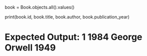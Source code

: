 <!-- Command: Retrieve and display all attributes of the book you just created.
Document in: retrieve.md
Expected Documentation: Include the Python command and a comment with the expected output showing the details of the book. -->


book = Book.objects.all().values()

print(book.id, book.title, book.author, book.publication_year)
# Expected Output: 1 1984 George Orwell 1949